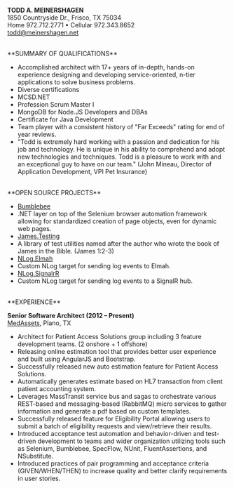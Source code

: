 **TODD A. MEINERSHAGEN**
<br>
1850 Countryside Dr., Frisco, TX 75034
<br>
Home 972.712.2771 • Cellular 972.343.8652
<br>
[todd@meinershagen.net](mailto:todd@meinershagen.net)

<br>
**SUMMARY OF QUALIFICATIONS**

* Accomplished architect with 17+ years of in-depth, hands-on experience designing and developing service-oriented, n-tier applications to solve business problems.
* Diverse certifications
 * MCSD.NET
 * Profession Scrum Master I
 * MongoDB for Node.JS Developers and DBAs
 * Certificate for Java Development
* Team player with a consistent history of "Far Exceeds" rating for end of year reviews.
* "Todd is extremely hard working with a passion and dedication for his job and technology. He is unique in his ability to comprehend and adopt new technologies and techniques. Todd is a pleasure to work with and an exceptional guy to have on our team."  (John Mineau, Director of Application Development, VPI Pet Insurance)

<br>
**OPEN SOURCE PROJECTS**

* [Bumblebee](https://www.nuget.org/packages/Bumblebee.Automation/)
 * .NET layer on top of the Selenium browser automation framework allowing for standardized creation of page objects, even for dynamic web pages.
* [James.Testing](https://github.com/QualitySoftwareMatters/James.Testing)
 * A library of test utilities named after the author who wrote the book of James in the Bible. (James 1:2-3)
* [NLog.Elmah](https://www.nuget.org/packages/NLog.Elmah/)
 * Custom NLog target for sending log events to Elmah.
* [NLog.SignalrR](https://www.nuget.org/packages/NLog.SignalR/)
 * Custom NLog target for sending log events to a SignalR hub.

<br>
**EXPERIENCE**

**Senior Software Architect (2012 – Present)**<br>
[MedAssets](http://www.medassets.com/), Plano, TX

* Architect for Patient Access Solutions group including 3 feature development teams.  (2 onshore + 1 offshore)
* Releasing online estimation tool that provides better user experience and built using AngularJS and Bootstrap.
* Successfully released new auto estimation feature for Patient Access Solutions.
* Automatically generates estimate based on HL7 transaction from client patient accounting system.
* Leverages MassTransit service bus and sagas to orchestrate various REST-based and messaging-based (RabbitMQ) micro services to gather information and generate a pdf based on custom templates.
* Successfully released feature for Eligibility Portal allowing users to submit a batch of eligibility requests and view/retrieve their results.
* Introduced acceptance test automation and behavior-driven and test-driven development to teams and wider organization utilizing tools such as Selenium, Bumblebee, SpecFlow, NUnit, FluentAssertions, and NSubstitute.
* Introduced practices of pair programming and acceptance criteria (GIVEN/WHEN/THEN) to increase quality and better clarify requirements in user stories.

